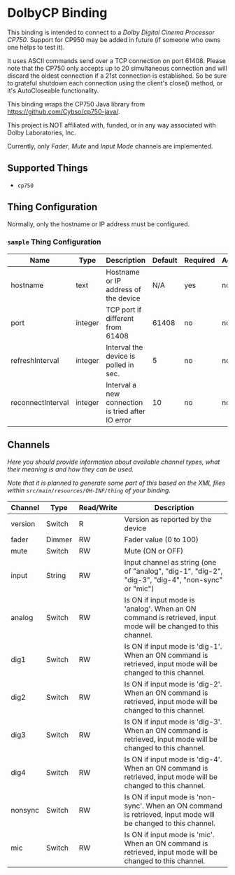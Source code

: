 # DolbyCP Binding

This binding is intended to connect to a _Dolby Digital Cinema Processor CP750_.
Support for CP950 may be added in future (if someone who owns one helps to test it).

It uses ASCII commands send over a TCP connection on port 61408. Please note that the CP750 only accepts up to 20 simultaneous connection and will discard the oldest connection if a 21st connection is established. So be sure to grateful shutdown each connection using the client's close() method, or it's AutoCloseable functionality.

This binding wraps the CP750 Java library from https://github.com/Cybso/cp750-java/.

This project is NOT affiliated with, funded, or in any way associated with Dolby Laboratories, Inc.

Currently, only _Fader_, _Mute_ and _Input Mode_ channels are implemented.

## Supported Things

- `cp750`

## Thing Configuration

Normally, only the hostname or IP address must be configured.

### `sample` Thing Configuration

| Name              | Type    | Description                                       | Default | Required | Advanced |
|-------------------|---------|---------------------------------------------------|---------|----------|----------|
| hostname          | text    | Hostname or IP address of the device              | N/A     | yes      | no       |
| port              | integer | TCP port if different from 61408                  | 61408   | no       | no       |
| refreshInterval   | integer | Interval the device is polled in sec.             | 5       | no       | no       |
| reconnectInterval | integer | Interval a new connection is tried after IO error | 10      | no       | no       |

## Channels

_Here you should provide information about available channel types, what their meaning is and how they can be used._

_Note that it is planned to generate some part of this based on the XML files within ```src/main/resources/OH-INF/thing``` of your binding._

| Channel | Type   | Read/Write | Description                                                                                                     |
|---------|--------|------------|-----------------------------------------------------------------------------------------------------------------|
| version | Switch | R          | Version as reported by the device                                                                               |
| fader   | Dimmer | RW         | Fader value (0 to 100)                                                                                          | 
| mute    | Switch | RW         | Mute (ON or OFF)                                                                                                |
| input   | String | RW         | Input channel as string (one of "analog", "dig-1", "dig-2", "dig-3", "dig-4", "non-sync" or "mic")              |
| analog  | Switch | RW         | Is ON if input mode is 'analog'. When an ON command is retrieved, input mode will be changed to this channel.   |
| dig1    | Switch | RW         | Is ON if input mode is 'dig-1'. When an ON command is retrieved, input mode will be changed to this channel.    |
| dig2    | Switch | RW         | Is ON if input mode is 'dig-2'. When an ON command is retrieved, input mode will be changed to this channel.    |
| dig3    | Switch | RW         | Is ON if input mode is 'dig-3'. When an ON command is retrieved, input mode will be changed to this channel.    |
| dig4    | Switch | RW         | Is ON if input mode is 'dig-4'. When an ON command is retrieved, input mode will be changed to this channel.    |
| nonsync | Switch | RW         | Is ON if input mode is 'non-sync'. When an ON command is retrieved, input mode will be changed to this channel. |
| mic     | Switch | RW         | Is ON if input mode is 'mic'. When an ON command is retrieved, input mode will be changed to this channel.      |
